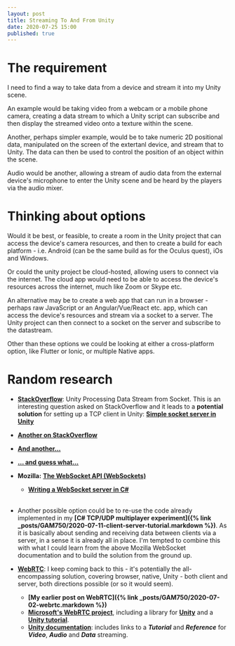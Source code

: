 ```yaml
---
layout: post
title: Streaming To And From Unity
date: 2020-07-25 15:00
published: true
---
```


# The requirement

I need to find a way to take data from a device and stream it into my Unity scene.

An example would be taking video from a webcam or a mobile phone camera, creating a data stream to which a Unity script can subscribe and then display the streamed video onto a texture within the scene. 

Another, perhaps simpler example, would be to take numeric 2D positional data, manipulated on the screen of the extertanl device, and stream that to Unity.  The data can then be used to control the position of an object within the scene.

Audio would be another, allowing a stream of audio data from the external device's microphone to enter the Unity scene and be heard by the players via the audio mixer.


# Thinking about options

Would it be best, or feasible, to create a room in the Unity project that can access the device's camera resources, and then to create a build for each platform - i.e. Android (can be the same build as for the Oculus quest), iOs and Windows.

Or could the unity project be cloud-hosted, allowing users to connect via the internet. The cloud app would need to be able to access the device's resources across the internet, much like Zoom or Skype etc.

An alternative may be to create a web app that can run in a browser - perhaps raw JavaScript or an Angular/Vue/React etc. app, which can access the device's resources and stream via a socket to a server. The Unity project can then connect to a socket on the server and subscribe to the datastream.

Other than these options we could be looking at either a cross-platform option, like Flutter or Ionic, or multiple Native apps.

# Random research

* **[StackOverflow](https://stackoverflow.com/questions/37100900/unity-processing-data-stream-from-socket)**: Unity Processing Data Stream from Socket.  This is an interesting question asked on StackOverflow and it leads to a **potential solution** for setting up a TCP client in Unity: **[Simple socket server in Unity](https://stackoverflow.com/questions/36526332/simple-socket-server-in-unity/36526634#36526634)**

* **[Another on StackOverflow](https://stackoverflow.com/questions/46564222/how-to-send-and-receive-tcp-messages-while-streaming-video-unity-and-socket-ne)**

* **[And another...](https://stackoverflow.com/questions/42717713/unity-live-video-streaming/42727918#42727918)**

* **[... and guess what...](https://stackoverflow.com/questions/17719541/writing-and-reading-using-socket)**

* **Mozilla:** **[The WebSocket API (WebSockets)](https://developer.mozilla.org/en-US/docs/Web/API/WebSockets_API)**
  * **[Writing a WebSocket server in C#](https://developer.mozilla.org/en-US/docs/Web/API/WebSockets_API/Writing_WebSocket_server)**
<br><br>

* Another possible option could be to re-use the code already implemented in my **[C# TCP/UDP multiplayer experiment]({% link _posts/GAM750/2020-07-11-client-server-tutorial.markdown %})**.  As it is basically about sending and receiving data between clients via a server, in a sense it is already all in place. I'm tempted to combine this with what I could learn from the above Mozilla WebSocket documentation and to build the solution from the ground up.
  
* **[WebRTC](https://webrtc.org/)**: I keep coming back to this - it's potentially the all-encompassing solution, covering browser, native, Unity - both client and server, both directions possible (or so it would seem). 
  * **[My earlier post on WebRTC]({% link _posts/GAM750/2020-07-02-webrtc.markdown %})**
  * **[Microsoft's WebRTC project](https://microsoft.github.io/MixedReality-WebRTC/manual/gettingstarted.html)**, including a library for **[Unity](https://microsoft.github.io/MixedReality-WebRTC/manual/unity/unity-integration.html)** and a **[Unity tutorial](https://microsoft.github.io/MixedReality-WebRTC/manual/unity/helloworld-unity.html)**.
  * **[Unity documentation](https://docs.unity3d.com/Packages/com.unity.webrtc@2.0/manual/index.html)**: includes links to a **_Tutorial_** and **_Reference_** for **_Video_**, **_Audio_** and **_Data_** streaming.


